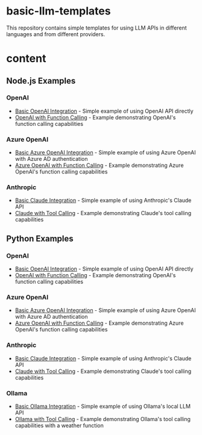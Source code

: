 # basic-llm-templates

This repository contains simple templates for using LLM APIs in different languages and from different providers.

# content

## Node.js Examples

### OpenAI

- [Basic OpenAI Integration](node/src/openai/openai_basic.ts) - Simple example of using OpenAI API directly
- [OpenAI with Function Calling](node/src/openai/openai_tools.ts) - Example demonstrating OpenAI's function calling capabilities

### Azure OpenAI

- [Basic Azure OpenAI Integration](node/src/openai/azure_openai_basic.ts) - Simple example of using Azure OpenAI with Azure AD authentication
- [Azure OpenAI with Function Calling](node/src/openai/azure_openai_tools.ts) - Example demonstrating Azure OpenAI's function calling capabilities

### Anthropic

- [Basic Claude Integration](node/src/anthropic/claude_basic.ts) - Simple example of using Anthropic's Claude API
- [Claude with Tool Calling](node/src/anthropic/claude_tools.ts) - Example demonstrating Claude's tool calling capabilities

## Python Examples

### OpenAI

- [Basic OpenAI Integration](python/openai/openai_basic.py) - Simple example of using OpenAI API directly
- [OpenAI with Function Calling](python/openai/openai_tools.py) - Example demonstrating OpenAI's function calling capabilities

### Azure OpenAI

- [Basic Azure OpenAI Integration](python/openai/azure_openai_basic.py) - Simple example of using Azure OpenAI with Azure AD authentication
- [Azure OpenAI with Function Calling](python/openai/azure_openai_tools.py) - Example demonstrating Azure OpenAI's function calling capabilities

### Anthropic

- [Basic Claude Integration](python/anthropic/claude_basic.py) - Simple example of using Anthropic's Claude API
- [Claude with Tool Calling](python/anthropic/claude_tools.py) - Example demonstrating Claude's tool calling capabilities

### Ollama

- [Basic Ollama Integration](python/ollama/ollama_basic.py) - Simple example of using Ollama's local LLM API
- [Ollama with Tool Calling](python/ollama/ollama_tools.py) - Example demonstrating Ollama's tool calling capabilities with a weather function
